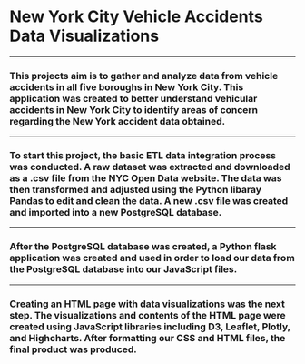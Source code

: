 # New York City Vehicle Accidents Data Visualizations
-----------------------------------------------------------------------------------------------------------------------------------------------------------------------
### This projects aim is to gather and analyze data from vehicle accidents in all five boroughs in New York City. This application was created to better understand vehicular accidents in New York City to identify areas of concern regarding the New York accident data obtained. 
-----------------------------------------------------------------------------------------------------------------------------------------------------------------------
### To start this project, the basic ETL data integration process was conducted. A raw dataset was extracted and downloaded as a .csv file from the NYC Open Data website. The data was then transformed and adjusted using the Python libaray Pandas to edit and clean the data. A new .csv file was created and imported into a new PostgreSQL database.  
-----------------------------------------------------------------------------------------------------------------------------------------------------------------------
### After the PostgreSQL database was created, a Python flask application was created and used in order to load our data from the PostgreSQL database into our JavaScript files.
-----------------------------------------------------------------------------------------------------------------------------------------------------------------------
### Creating an HTML page with data visualizations was the next step. The visualizations and contents of the HTML page were created using JavaScript libraries including D3, Leaflet, Plotly, and Highcharts. After formatting our CSS and HTML files, the final product was produced.
